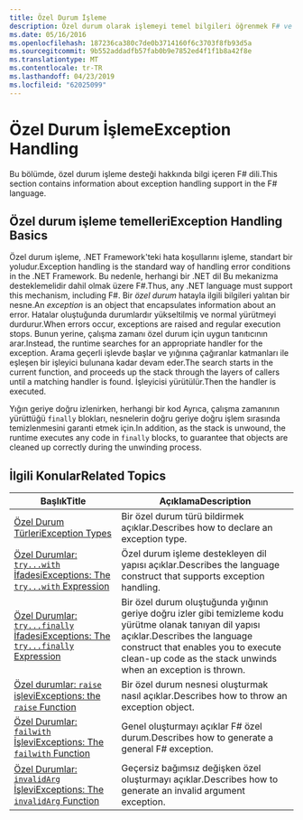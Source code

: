 ```yaml
---
title: Özel Durum İşleme
description: Özel durum olarak işlemeyi temel bilgileri öğrenmek F# ve özel durum ifadeler ve İşlevler işleme bağlantılarını bulabilirsiniz.
ms.date: 05/16/2016
ms.openlocfilehash: 187236ca380c7de0b3714160f6c3703f8fb93d5a
ms.sourcegitcommit: 9b552addadfb57fab0b9e7852ed4f1f1b8a42f8e
ms.translationtype: MT
ms.contentlocale: tr-TR
ms.lasthandoff: 04/23/2019
ms.locfileid: "62025099"
---
```

# <a name="exception-handling"></a><span data-ttu-id="96102-103">Özel Durum İşleme</span><span class="sxs-lookup"><span data-stu-id="96102-103">Exception Handling</span></span>

<span data-ttu-id="96102-104">Bu bölümde, özel durum işleme desteği hakkında bilgi içeren F# dili.</span><span class="sxs-lookup"><span data-stu-id="96102-104">This section contains information about exception handling support in the F# language.</span></span>

## <a name="exception-handling-basics"></a><span data-ttu-id="96102-105">Özel durum işleme temelleri</span><span class="sxs-lookup"><span data-stu-id="96102-105">Exception Handling Basics</span></span>
<span data-ttu-id="96102-106">Özel durum işleme, .NET Framework'teki hata koşullarını işleme, standart bir yoludur.</span><span class="sxs-lookup"><span data-stu-id="96102-106">Exception handling is the standard way of handling error conditions in the .NET Framework.</span></span> <span data-ttu-id="96102-107">Bu nedenle, herhangi bir .NET dil Bu mekanizma desteklemelidir dahil olmak üzere F#.</span><span class="sxs-lookup"><span data-stu-id="96102-107">Thus, any .NET language must support this mechanism, including F#.</span></span> <span data-ttu-id="96102-108">Bir *özel durum* hatayla ilgili bilgileri yalıtan bir nesne.</span><span class="sxs-lookup"><span data-stu-id="96102-108">An *exception* is an object that encapsulates information about an error.</span></span> <span data-ttu-id="96102-109">Hatalar oluştuğunda durumlardır yükseltilmiş ve normal yürütmeyi durdurur.</span><span class="sxs-lookup"><span data-stu-id="96102-109">When errors occur, exceptions are raised and regular execution stops.</span></span> <span data-ttu-id="96102-110">Bunun yerine, çalışma zamanı özel durum için uygun tanıtıcının arar.</span><span class="sxs-lookup"><span data-stu-id="96102-110">Instead, the runtime searches for an appropriate handler for the exception.</span></span> <span data-ttu-id="96102-111">Arama geçerli işlevde başlar ve yığınına çağıranlar katmanları ile eşleşen bir işleyici bulunana kadar devam eder.</span><span class="sxs-lookup"><span data-stu-id="96102-111">The search starts in the current function, and proceeds up the stack through the layers of callers until a matching handler is found.</span></span> <span data-ttu-id="96102-112">İşleyicisi yürütülür.</span><span class="sxs-lookup"><span data-stu-id="96102-112">Then the handler is executed.</span></span>

<span data-ttu-id="96102-113">Yığın geriye doğru izlenirken, herhangi bir kod Ayrıca, çalışma zamanının yürüttüğü `finally` blokları, nesnelerin doğru geriye doğru işlem sırasında temizlenmesini garanti etmek için.</span><span class="sxs-lookup"><span data-stu-id="96102-113">In addition, as the stack is unwound, the runtime executes any code in `finally` blocks, to guarantee that objects are cleaned up correctly during the unwinding process.</span></span>

## <a name="related-topics"></a><span data-ttu-id="96102-114">İlgili Konular</span><span class="sxs-lookup"><span data-stu-id="96102-114">Related Topics</span></span>

|<span data-ttu-id="96102-115">Başlık</span><span class="sxs-lookup"><span data-stu-id="96102-115">Title</span></span>|<span data-ttu-id="96102-116">Açıklama</span><span class="sxs-lookup"><span data-stu-id="96102-116">Description</span></span>|
|-----|-----------|
|[<span data-ttu-id="96102-117">Özel Durum Türleri</span><span class="sxs-lookup"><span data-stu-id="96102-117">Exception Types</span></span>](exception-types.md)|<span data-ttu-id="96102-118">Bir özel durum türü bildirmek açıklar.</span><span class="sxs-lookup"><span data-stu-id="96102-118">Describes how to declare an exception type.</span></span>|
|[<span data-ttu-id="96102-119">Özel Durumlar: `try...with` İfadesi</span><span class="sxs-lookup"><span data-stu-id="96102-119">Exceptions: The `try...with` Expression</span></span>](the-try-with-expression.md)|<span data-ttu-id="96102-120">Özel durum işleme destekleyen dil yapısı açıklar.</span><span class="sxs-lookup"><span data-stu-id="96102-120">Describes the language construct that supports exception handling.</span></span>|
|[<span data-ttu-id="96102-121">Özel Durumlar: `try...finally` İfadesi</span><span class="sxs-lookup"><span data-stu-id="96102-121">Exceptions: The `try...finally` Expression</span></span>](the-try-finally-expression.md)|<span data-ttu-id="96102-122">Bir özel durum oluştuğunda yığının geriye doğru izler gibi temizleme kodu yürütme olanak tanıyan dil yapısı açıklar.</span><span class="sxs-lookup"><span data-stu-id="96102-122">Describes the language construct that enables you to execute clean-up code as the stack unwinds when an exception is thrown.</span></span>|
|[<span data-ttu-id="96102-123">Özel durumlar: `raise` işlevi</span><span class="sxs-lookup"><span data-stu-id="96102-123">Exceptions: the `raise` Function</span></span>](the-raise-Function.md)|<span data-ttu-id="96102-124">Bir özel durum nesnesi oluşturmak nasıl açıklar.</span><span class="sxs-lookup"><span data-stu-id="96102-124">Describes how to throw an exception object.</span></span>|
|[<span data-ttu-id="96102-125">Özel Durumlar: `failwith` İşlevi</span><span class="sxs-lookup"><span data-stu-id="96102-125">Exceptions: The `failwith` Function</span></span>](the-failwith-function.md)|<span data-ttu-id="96102-126">Genel oluşturmayı açıklar F# özel durum.</span><span class="sxs-lookup"><span data-stu-id="96102-126">Describes how to generate a general F# exception.</span></span>|
|[<span data-ttu-id="96102-127">Özel Durumlar: `invalidArg` İşlevi</span><span class="sxs-lookup"><span data-stu-id="96102-127">Exceptions: The `invalidArg` Function</span></span>](the-invalidArg-function.md)|<span data-ttu-id="96102-128">Geçersiz bağımsız değişken özel oluşturmayı açıklar.</span><span class="sxs-lookup"><span data-stu-id="96102-128">Describes how to generate an invalid argument exception.</span></span>|